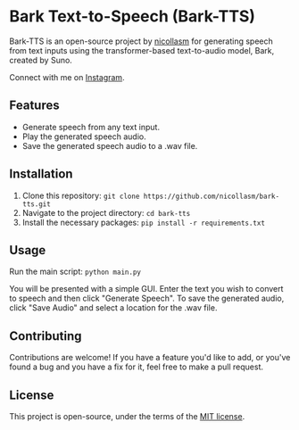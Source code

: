# Bark Text-to-Speech (Bark-TTS)

Bark-TTS is an open-source project by [nicollasm](https://github.com/nicollasm) for generating speech from text inputs using the transformer-based text-to-audio model, Bark, created by Suno.

Connect with me on [Instagram](https://instagram.com/nicollasnclm).

## Features
- Generate speech from any text input.
- Play the generated speech audio.
- Save the generated speech audio to a .wav file.

## Installation
1. Clone this repository: `git clone https://github.com/nicollasm/bark-tts.git`
2. Navigate to the project directory: `cd bark-tts`
3. Install the necessary packages: `pip install -r requirements.txt`

## Usage
Run the main script: `python main.py`

You will be presented with a simple GUI. Enter the text you wish to convert to speech and then click "Generate Speech". To save the generated audio, click "Save Audio" and select a location for the .wav file.

## Contributing
Contributions are welcome! If you have a feature you'd like to add, or you've found a bug and you have a fix for it, feel free to make a pull request.

## License
This project is open-source, under the terms of the [MIT license](https://opensource.org/licenses/MIT).
